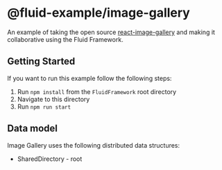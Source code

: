 # @fluid-example/image-gallery

An example of taking the open source [react-image-gallery](https://www.npmjs.com/package/react-image-gallery)
and making it collaborative using the Fluid Framework.

## Getting Started

If you want to run this example follow the following steps:

1. Run `npm install` from the `FluidFramework` root directory
2. Navigate to this directory
3. Run `npm run start`

## Data model

Image Gallery uses the following distributed data structures:

- SharedDirectory - root
